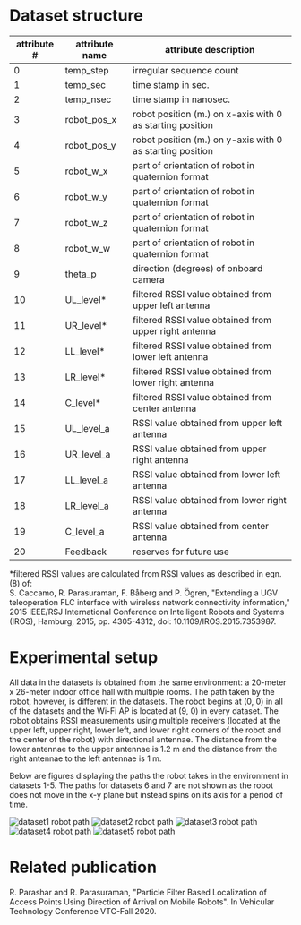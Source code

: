 # Dataset structure
| attribute #   | attribute name | attribute description                                     |
| ------------- | -------------  | --------------------------------------------------------- |
| 0             | temp_step      | irregular sequence count                                  |
| 1             | temp_sec       | time stamp in sec.                                        |
| 2             | temp_nsec      | time stamp in nanosec.                                    |
| 3             | robot_pos_x    | robot position (m.) on x-axis with 0 as starting position |
| 4             | robot_pos_y    | robot position (m.) on y-axis with 0 as starting position |
| 5             | robot_w_x      | part of orientation of robot in quaternion format         |
| 6             | robot_w_y      | part of orientation of robot in quaternion format         |
| 7             | robot_w_z      | part of orientation of robot in quaternion format         |
| 8             | robot_w_w      | part of orientation of robot in quaternion format         |
| 9             | theta_p        | direction (degrees) of onboard camera                     |
| 10            | UL_level*      | filtered RSSI value obtained from upper left antenna      |
| 11            | UR_level*      | filtered RSSI value obtained from upper right antenna     |
| 12            | LL_level*      | filtered RSSI value obtained from lower left antenna      |
| 13            | LR_level*      | filtered RSSI value obtained from lower right antenna     |
| 14            | C_level*       | filtered RSSI value obtained from center antenna          |
| 15            | UL_level_a     | RSSI value obtained from upper left antenna               |
| 16            | UR_level_a     | RSSI value obtained from upper right antenna              |
| 17            | LL_level_a     | RSSI value obtained from lower left antenna               |
| 18            | LR_level_a     | RSSI value obtained from lower right antenna              |
| 19            | C_level_a      | RSSI value obtained from center antenna                   |
| 20            | Feedback       | reserves for future use                                   |

*filtered RSSI values are calculated from RSSI values as described in eqn. (8) of:  
S. Caccamo, R. Parasuraman, F. Båberg and P. Ögren, "Extending a UGV teleoperation FLC interface with wireless network connectivity information," 2015 IEEE/RSJ International Conference on Intelligent Robots and Systems (IROS), Hamburg, 2015, pp. 4305-4312, doi: 10.1109/IROS.2015.7353987.

# Experimental setup
All data in the datasets is obtained from the same environment: a 20-meter x 26-meter indoor office hall with multiple rooms. The path taken by the robot, however, is different in the datasets. The robot begins at (0, 0) in all of the datasets and the Wi-Fi AP is located at (9, 0) in every dataset. The robot obtains RSSI measurements using multiple receivers (located at the upper left, upper right, lower left, and lower right corners of the robot and the center of the robot) with directional antennae. The distance from the lower antennae to the upper antennae is 1.2 m and the distance from the right antennae to the left antennae is 1 m.  
  
Below are figures displaying the paths the robot takes in the environment in datasets 1-5. The paths for datasets 6 and 7 are not shown as the robot does not move in the x-y plane but instead spins on its axis for a period of time.  
  
![dataset1 robot path]()
![dataset2 robot path]()
![dataset3 robot path]()
![dataset4 robot path]()
![dataset5 robot path]()
  
# Related publication
R. Parashar and R. Parasuraman, "Particle Filter Based Localization of Access Points Using Direction of Arrival on Mobile Robots". In Vehicular Technology Conference VTC-Fall 2020.
